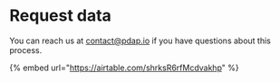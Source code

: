 # Request data

You can reach us at [contact@pdap.io](mailto:contact@pdap.io) if you have questions about this process.

{% embed url="https://airtable.com/shrksR6rfMcdvakhp" %}
